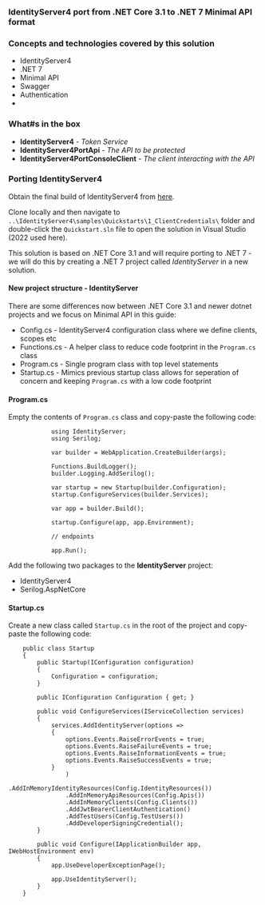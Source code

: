 ﻿### IdentityServer4 port from .NET Core 3.1 to .NET 7 Minimal API format

### Concepts and technologies covered by this solution
- IdentityServer4
- .NET 7
- Minimal API
- Swagger
- Authentication
- 
### What#s in the box
- **IdentityServer4**                         -       *Token Service*
- **IdentityServer4PortApi**                  -       *The API to be protected*
- **IdentityServer4PortConsoleClient**        -       *The client interacting with the API*

### Porting IdentityServer4

Obtain the final build of IdentityServer4 from [here](https://github.com/IdentityServer).

Clone locally and then navigate to `..\IdentityServer4\samples\Quickstarts\1_ClientCredentials\` folder and double-click the `Quickstart.sln` file to 
open the solution in Visual Studio (2022 used here).  

This solution is based on .NET Core 3.1 and will require porting to .NET 7 - we will do this by creating a .NET 7 project called *IdentityServer* in a new solution.

#### New project structure - IdentityServer

There are some differences now  between .NET Core 3.1 and newer dotnet projects and we focus on Minimal API in this guide:

- Config.cs			-	IdentityServer4 configuration class where we define clients, scopes etc
- Functions.cs		-	A helper class to reduce code footprint in the `Program.cs` class
- Program.cs		-	Single program class with top level statements
- Startup.cs		-	Mimics previous startup class allows for seperation of concern and keeping `Program.cs` with a low code footprint

#### Program.cs 

Empty the contents of `Program.cs` class and copy-paste the following code:

```
			using IdentityServer;
			using Serilog;

			var builder = WebApplication.CreateBuilder(args);

			Functions.BuildLogger();
			builder.Logging.AddSerilog();

			var startup = new Startup(builder.Configuration);
			startup.ConfigureServices(builder.Services);

			var app = builder.Build();

			startup.Configure(app, app.Environment);

			// endpoints

			app.Run();
```

Add the following two packages to the **IdentityServer** project:

- IdentityServer4
- Serilog.AspNetCore

#### Startup.cs

Create a new class called `Startup.cs` in the root of the project and copy-paste the following code:

```
    public class Startup
    {
        public Startup(IConfiguration configuration)
        {
            Configuration = configuration;
        }

        public IConfiguration Configuration { get; }

        public void ConfigureServices(IServiceCollection services)
        {
            services.AddIdentityServer(options =>
            {
                options.Events.RaiseErrorEvents = true;
                options.Events.RaiseFailureEvents = true;
                options.Events.RaiseInformationEvents = true;
                options.Events.RaiseSuccessEvents = true;
            }
                )
                .AddInMemoryIdentityResources(Config.IdentityResources())
                .AddInMemoryApiResources(Config.Apis())
                .AddInMemoryClients(Config.Clients())
                .AddJwtBearerClientAuthentication()
                .AddTestUsers(Config.TestUsers())
                .AddDeveloperSigningCredential();
        }

        public void Configure(IApplicationBuilder app, IWebHostEnvironment env)
        {
            app.UseDeveloperExceptionPage();

            app.UseIdentityServer();
        }
    }
```

